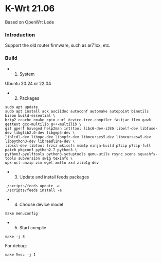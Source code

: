 K-Wrt 21.06
============

Based on OpenWrt Lede

### Introduction

Support the old router firmware, such as ar71xx, etc.

### Build

* 01. System

Ubuntu 20.24 or 22.04

* 02. Packages

```
sudo apt update
sudo apt install ack asciidoc autoconf automake autopoint binutils bison build-essential \
bzip2 ccache cmake cpio curl device-tree-compiler fastjar flex gawk gettext gcc-multilib g++-multilib \
git gperf haveged help2man intltool libc6-dev-i386 libelf-dev libfuse-dev libglib2.0-dev libgmp3-dev \
libltdl-dev libmpc-dev libmpfr-dev libncurses5-dev libncursesw5-dev libpython3-dev libreadline-dev \
libssl-dev libtool lrzsz mkisofs msmtp ninja-build p7zip p7zip-full patch pkgconf python2.7 python3 \
python3-pyelftools python3-setuptools qemu-utils rsync scons squashfs-tools subversion swig texinfo \
upx-ucl unzip vim wget xmlto xxd zlib1g-dev
```

* 03. Update and install feeds packages

```
./scripts/feeds update -a
./scripts/feeds install -a
```

* 04. Choose device model

```
make menuconfig
```

* 05. Start complie

```
make -j 8
```

For debug:

```
make V=sc -j 1
```

